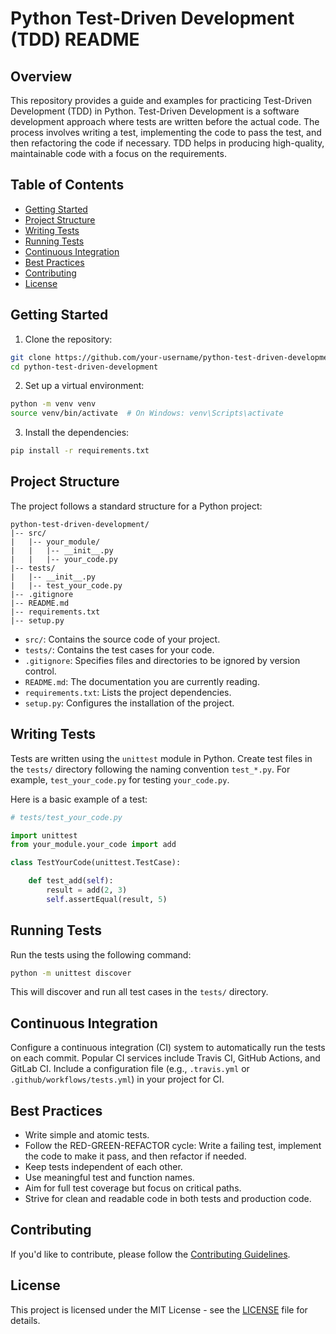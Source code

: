 # Python Test-Driven Development (TDD) README

## Overview

This repository provides a guide and examples for practicing Test-Driven Development (TDD) in Python. Test-Driven Development is a software development approach where tests are written before the actual code. The process involves writing a test, implementing the code to pass the test, and then refactoring the code if necessary. TDD helps in producing high-quality, maintainable code with a focus on the requirements.

## Table of Contents

- [Getting Started](#getting-started)
- [Project Structure](#project-structure)
- [Writing Tests](#writing-tests)
- [Running Tests](#running-tests)
- [Continuous Integration](#continuous-integration)
- [Best Practices](#best-practices)
- [Contributing](#contributing)
- [License](#license)

## Getting Started

1. Clone the repository:

```bash
git clone https://github.com/your-username/python-test-driven-development.git
cd python-test-driven-development
```

2. Set up a virtual environment:

```bash
python -m venv venv
source venv/bin/activate  # On Windows: venv\Scripts\activate
```

3. Install the dependencies:

```bash
pip install -r requirements.txt
```

## Project Structure

The project follows a standard structure for a Python project:

```plaintext
python-test-driven-development/
|-- src/
|   |-- your_module/
|   |   |-- __init__.py
|   |   |-- your_code.py
|-- tests/
|   |-- __init__.py
|   |-- test_your_code.py
|-- .gitignore
|-- README.md
|-- requirements.txt
|-- setup.py
```

- `src/`: Contains the source code of your project.
- `tests/`: Contains the test cases for your code.
- `.gitignore`: Specifies files and directories to be ignored by version control.
- `README.md`: The documentation you are currently reading.
- `requirements.txt`: Lists the project dependencies.
- `setup.py`: Configures the installation of the project.

## Writing Tests

Tests are written using the `unittest` module in Python. Create test files in the `tests/` directory following the naming convention `test_*.py`. For example, `test_your_code.py` for testing `your_code.py`. 

Here is a basic example of a test:

```python
# tests/test_your_code.py

import unittest
from your_module.your_code import add

class TestYourCode(unittest.TestCase):

    def test_add(self):
        result = add(2, 3)
        self.assertEqual(result, 5)
```

## Running Tests

Run the tests using the following command:

```bash
python -m unittest discover
```

This will discover and run all test cases in the `tests/` directory.

## Continuous Integration

Configure a continuous integration (CI) system to automatically run the tests on each commit. Popular CI services include Travis CI, GitHub Actions, and GitLab CI. Include a configuration file (e.g., `.travis.yml` or `.github/workflows/tests.yml`) in your project for CI.

## Best Practices

- Write simple and atomic tests.
- Follow the RED-GREEN-REFACTOR cycle: Write a failing test, implement the code to make it pass, and then refactor if needed.
- Keep tests independent of each other.
- Use meaningful test and function names.
- Aim for full test coverage but focus on critical paths.
- Strive for clean and readable code in both tests and production code.

## Contributing

If you'd like to contribute, please follow the [Contributing Guidelines](CONTRIBUTING.md).

## License

This project is licensed under the MIT License - see the [LICENSE](LICENSE) file for details.
